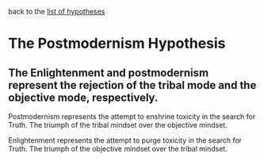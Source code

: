 back to the [list of hypotheses](https://github.com/wds4/tribal-tapestry/blob/main/essays/bookJustification/hypotheses/README.md)

The Postmodernism Hypothesis
=====

The Enlightenment and postmodernism represent the rejection of the tribal mode and the objective mode, respectively.
-----

Postmodernism represents the attempt to enshrine toxicity in the search for Truth. The triumph of the tribal mindset over the objective mindset. 

Enlightenment represents the attempt to purge toxicity in the search for Truth. The triumph of the objective mindset over the tribal mindset.

